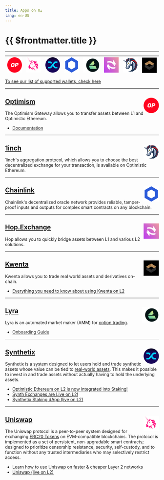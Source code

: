```yaml
---
title: Apps on OΞ
lang: en-US
---
```


# {{ $frontmatter.title }}


--- 


| [<img src="../../assets/logos/optimism.svg" height="50">](#optimism) | [<img src="../../assets/logos/uniswap.png" height="50">](#uniswap) | [<img src="../../assets/logos/synthetix.png" height="50">](#synthetix) | [<img src="../../assets/logos/chainlink-logo.png" height="50">](#chainlink) | [<img src="../../assets/logos/lyra.png" height="50">](#lyra) | [<img src="../../assets/logos/hop_logo.png" height="50">](#hop-exchange) | [<img src="../../assets/logos/1inch.png" height="50">](#_1inch) | [<img src="../../assets/logos/kwenta.jpeg" height="50" align="right">](#kwenta) |
| - | - | - | - | - | - | - | - |





[To see our list of supported wallets, check here](/docs/users/wallets.html)


---

## [Optimism <img src="../../assets/logos/optimism.svg" height="50" align="right">](https://gateway.optimism.io/)

The Optimism Gateway allows you to transfer assets between L1 and Optimistic Ethereum.

* [Documentation](/docs/users/gateway.html)

---

## [1inch <img src="../../assets/logos/1inch.png" height="50" align="right">](https://help.1inch.io/en/articles/5468238-optimism-how-to-use-1inch-on-optimistic-ethereum)

1inch's aggregation protocol, which allows you to choose the best decentralized exchange for your
transaction, is available on Optimistic Ethereum.



---

## [Chainlink <img src="../../assets/logos/chainlink-logo.png" height="50" align="right">](https://chain.link/)

Chainlink's decentralized oracle network provides reliable, tamper-proof inputs and outputs for complex smart contracts on any blockchain.

---



## [Hop.Exchange <img src="../../assets/logos/hop_logo.png" height="50" align="right">](https://app.hop.exchange/send?sourceNetwork=ethereum&destNetwork=optimism)

Hop allows you to quickly bridge assets between L1 and various L2 solutions.

---

## [Kwenta <img src="../../assets/logos/kwenta.jpeg" height="50" align="right">](https://kwenta.io/)

Kwenta allows you to trade real world assets and derivatives on-chain.

* [Everything you need to know about using Kwenta on L2](https://blog.kwenta.io/everything-you-need-to-know-about-using-kwenta-on-l2/)

---

## [Lyra <img src="../../assets/logos/lyra.png" height="50" align="right">](https://www.lyra.finance/)

Lyra is an automated market maker (AMM) for [option 
trading](https://www.lyra.finance/files/whitepaper.pdf). 


* [Onboarding Guide](https://blog.lyra.finance/onboarding-guide/)



---

## [Synthetix <img src="../../assets/logos/synthetix.png" height="50" align="right">](https://staking.synthetix.io/)

Synthetix is a system designed to let users hold and trade synthetic assets whose value can be tied to
[real-world assets](https://docs.synthetix.io/tokens/list).
This makes it possible to invest in and trade assets without actually having to hold the underlying assets.

* [Optimistic Ethereum on L2 is now integrated into Staking!](https://blog.synthetix.io/oe-integrated-into-staking/)
* [Synth Exchanges are Live on L2!](https://blog.synthetix.io/synth-exchanges-are-live-on-l2/)
* [Synthetix Staking dApp (live on L2)](https://staking.synthetix.io/)




---

## [Uniswap <img src="../../assets/logos/uniswap.png" height="50" align="right">](https://uniswap.org/)



The Uniswap protocol is a peer-to-peer system designed for exchanging [ERC20 Tokens](https://ethereum.org/en/developers/docs/standards/tokens/erc-20/) on EVM-compatible blockchains.
The protocol is implemented as a set of persistent, non-upgradable smart contracts; designed to prioritize censorship resistance, security, self-custody, and to function without any trusted intermediaries who may selectively restrict access.

* [Learn how to use Uniswap on faster & cheaper Layer 2 networks](https://help.uniswap.org/en/collections/3033942-layer-2)
* [Uniswap (live on L2)](https://app.uniswap.org/#/swap)

